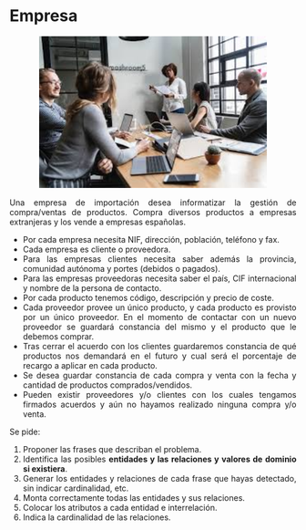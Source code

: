 <div align="justify">

# Empresa

<div align="center">
<img src="img/empresa.png" width="400px"/>
</div>

Una empresa de importación desea informatizar la gestión de compra/ventas de productos. Compra diversos productos a empresas extranjeras y los vende a empresas españolas.
- Por cada empresa necesita NIF, dirección, población, teléfono y fax.
- Cada empresa es cliente o proveedora.
- Para las empresas clientes necesita saber además la provincia, comunidad autónoma y portes (debidos o pagados).
- Para las empresas proveedoras necesita saber el país, CIF internacional y nombre de la persona de contacto.
- Por cada producto tenemos código, descripción y precio de coste.
- Cada proveedor provee un único producto, y cada producto es provisto por un único proveedor. En el momento de contactar con un nuevo proveedor se guardará constancia del mismo y el producto que le debemos comprar.
- Tras cerrar el acuerdo con los clientes guardaremos constancia de qué productos nos demandará en el futuro y cual será el porcentaje de recargo a aplicar en cada producto.
- Se desea guardar constancia de cada compra y venta con la fecha y cantidad de productos comprados/vendidos.
- Pueden existir proveedores y/o clientes con los cuales tengamos firmados acuerdos y aún no hayamos realizado ninguna compra y/o venta.

Se pide:
  1. Proponer las frases que describan el problema.
  2. Identifica las posibles __entidades y las relaciones y valores de dominio si existiera__.
  3. Generar los entidades y relaciones de cada frase que hayas detectado, sin indicar cardinalidad, etc.
  4. Monta correctamente todas las entidades y sus relaciones.
  5. Colocar los atributos a cada entidad e interrelación.
  6. Indica la cardinalidad de las relaciones.
<!--
<details>
      <summary>PASO 1 - PULSA PARA VER RESULTADO</summary>   
  </br>
  
  <img src="img/.drawio.png">
  
  </br>

</details>
-->
</div>